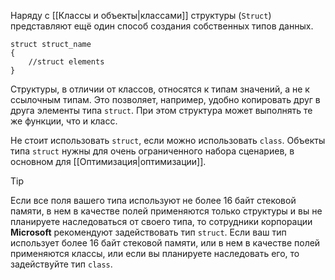 
Наряду с [[Классы и объекты|классами]] структуры (`Struct`) представляют ещё один способ создания собственных типов данных. 

```
struct struct_name
{
	//struct elements
}
```

Структуры, в отличии от классов, относятся к типам значений, а не к ссылочным типам. Это позволяет, например, удобно копировать друг в друга элементы типа `struct`.
При этом структура может выполнять те же функции, что и класс.

Не стоит использовать `struct`, если можно использовать `class`. Объекты типа `struct` нужны для очень ограниченного набора сценариев, в основном для [[Оптимизация|оптимизации]].

>[!Tip]
Если все поля вашего типа используют не более 16 байт стековой памяти, в нем в качестве полей применяются только структуры и вы не планируете наследоваться от своего типа, то сотрудники корпорации **Microsoft** рекомендуют задействовать тип `struct`. Если ваш тип использует более 16 байт стековой памяти, или в нем в качестве полей применяются классы, или если вы планируете наследовать его, то задействуйте тип `class`.